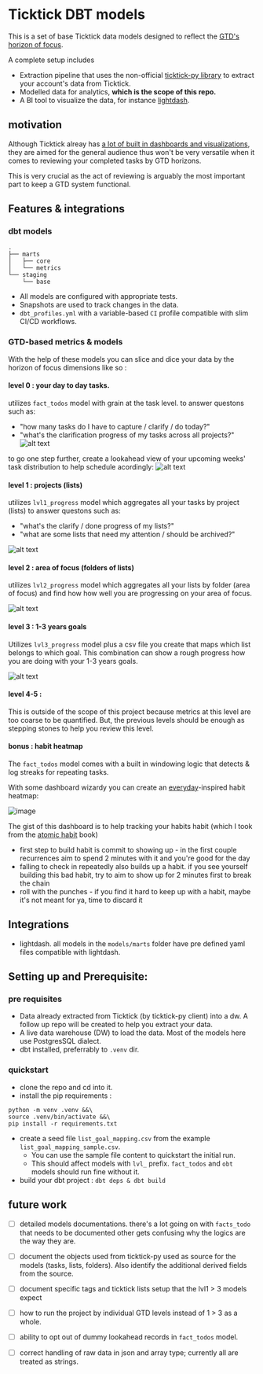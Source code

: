 # Ticktick DBT models
This is a set of base Ticktick data models designed to reflect the [GTD's horizon of focus](https://gettingthingsdone.com/2011/01/the-6-horizons-of-focus/). 

A complete setup includes
- Extraction pipeline that uses the non-official [ticktick-py library](https://github.com/lazeroffmichael/ticktick-py) to extract your account's data from Ticktick.
- Modelled data for analytics, **which is the scope of this repo.**
- A BI tool to visualize the data, for instance [lightdash](https://github.com/lightdash/lightdash).

## motivation   
Although Ticktick alreay has [a lot of built in dashboards and visualizations](https://help.ticktick.com/articles/7055781966800486400), they are aimed for the general audience thus won't be very versatile when it comes to reviewing your completed tasks by GTD horizons.

This is very crucial as the act of reviewing is arguably the most important part to keep a GTD system functional.


## Features & integrations

### dbt models
```
.
├── marts
│   ├── core
│   └── metrics
└── staging
    └── base
```

- All models are configured with appropriate tests.
- Snapshots are used to track changes in the data.
- `dbt_profiles.yml` with a variable-based `CI` profile compatible with slim CI/CD workflows.


### GTD-based metrics & models
With the help of these models you can slice and dice your data by the horizon of focus dimensions like so :

#### level 0 : your day to day tasks.

utilizes `fact_todos` model with grain at the task level.
to answer questons such as: 
- "how many tasks do I have to capture / clarify / do today?"
- "what's the clarification progress of my tasks across all projects?"
![alt text](assets/README/image-3.png)

to go one step further, create a lookahead view of your upcoming weeks' task distribution to help schedule acordingly: 
![alt text](assets/README/image-4.png)


#### level 1 : projects (lists)

utilizes `lvl1_progress` model which aggregates all your tasks by project (lists)
to answer questons such as:
- "what's the clarify / done progress of my lists?"
- "what are some lists that need my attention / should be archived?"

![alt text](assets/README/image.png)

#### level 2 : area of focus (folders of lists) 

utilizes `lvl2_progress` model which aggregates all your lists by folder (area of focus) and find how how well you are progressing on your area of focus.

![alt text](assets/README/image-1.png)

#### level 3 : 1-3 years goals

Utilizes `lvl3_progress` model plus a csv file you create that maps which list belongs to  which goal.
This combination can show a rough progress how you are doing with your 1-3 years goals.

![alt text](assets/README/image-2.png)


#### level 4-5 : 
This is outside of the scope of this project because metrics at this level are too coarse to be quantified. But, the previous levels should be enough as stepping stones to help you review this level.

#### bonus : habit heatmap

The `fact_todos` model comes with a built in windowing logic that detects & log streaks for repeating tasks. 

With some dashboard wizardy you can create an [everyday](https://everyday.app/)-inspired habit heatmap:

![image](https://github.com/user-attachments/assets/4923b7c7-af30-41c1-9931-90c4670a2b4f)

The gist of this dashboard is to help tracking your habits habit (which I took from the [atomic habit](https://www.goodreads.com/book/show/40121378-atomic-habits) book)
- first step to build habit is commit to showing up - in the first couple recurrences aim to spend 2 minutes with it and you're good for the day
- falling to check in repeatedly also builds up a habit. if you see yourself building this bad habit, try to aim to show up for 2 minutes first to break the chain
- roll with the punches - if you find it hard to keep up with a habit, maybe it's not meant for ya, time to discard it



## Integrations
- lightdash. all models in the `models/marts` folder have pre defined yaml files compatible with lightdash.


## Setting up and Prerequisite:
### pre requisites
- Data already extracted from Ticktick (by ticktick-py client) into a dw. A follow up repo will be created to help you extract your data.
- A live data warehouse (DW) to load the data. Most of the models here use PostgresSQL dialect.
- dbt installed, preferrably to `.venv` dir.

### quickstart
- clone the repo and cd into it.
- install the pip requirements : 
```
python -m venv .venv &&\
source .venv/bin/activate &&\
pip install -r requirements.txt
```
- create a seed file `list_goal_mapping.csv` from the example `list_goal_mapping_sample.csv`. 
  - You can use the sample file content to quickstart the initial run.
  - This should affect models with `lvl_` prefix. `fact_todos` and `obt` models should run fine without it.
- build your dbt project : `dbt deps & dbt build`

## future work
- [ ] detailed models documentations. there's a lot going on with `facts_todo` that needs to be documented other gets confusing why the logics are the way they are.
- [ ] document the objects used from ticktick-py used as source for the models (tasks, lists, folders). Also identify the additional derived fields from the source.
- [ ] document specific tags and ticktick lists setup that the lvl1 > 3 models expect
- [ ] how to run the project by individual GTD levels instead of 1 > 3 as a whole.
- [ ] ability to opt out of dummy lookahead records in `fact_todos` model.
- [ ] correct handling of raw data in json and array type; currently all are treated as strings.






